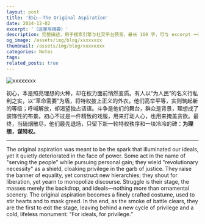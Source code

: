 ```yaml
---
layout: post
title: '初心——The Original Aspiration'
date: 2024-12-02
excerpt: '（这里写摘要）'
description: 完整描述，用于搜索引擎与社交平台预览，最长 160 字，可与 excerpt 一致
og_image: /assets/img/blog/xxxxxxxx
thumbnail: /assets/img/blog/xxxxxxxx
categories: Notes
tags: 
related_posts: true
---
```


<img src="/assets/img/blog/xxxxxxxx" alt="xxxxxxxx">

初心，本是照亮理想的火种，却在权力面前悄然变质。有人以“为人民”的名义行私利之实，以“革命需要”为盾，将特权披上正义的外衣。他们高举平等，实则筑起新的等级；呼喊解放，却渴望独占话语。斗争是他们的舞台，群众是背景，理想成了装饰性的布景。初心不过是一件精致的戏服，用来打动人心，也用来掩盖贪欲。最终，当硝烟散尽，他们最先退场，只留下新一轮特权秩序和一块冷冷的碑：**为理想，谋特权。**

---

The original aspiration was meant to be the spark that illuminated our ideals, yet it quietly deteriorated in the face of power. Some act in the name of "serving the people" while pursuing personal gain; they wield "revolutionary necessity" as a shield, cloaking privilege in the garb of justice. They raise the banner of equality, yet construct new hierarchies; they shout for liberation, yet yearn to monopolize discourse. Struggle is their stage, the masses merely the backdrop, and ideals—nothing more than ornamental scenery. The original aspiration becomes a finely crafted costume, used to stir hearts and to mask greed. In the end, as the smoke of battle clears, they are the first to exit the stage, leaving behind a new cycle of privilege and a cold, lifeless monument: “For ideals, for privilege.”